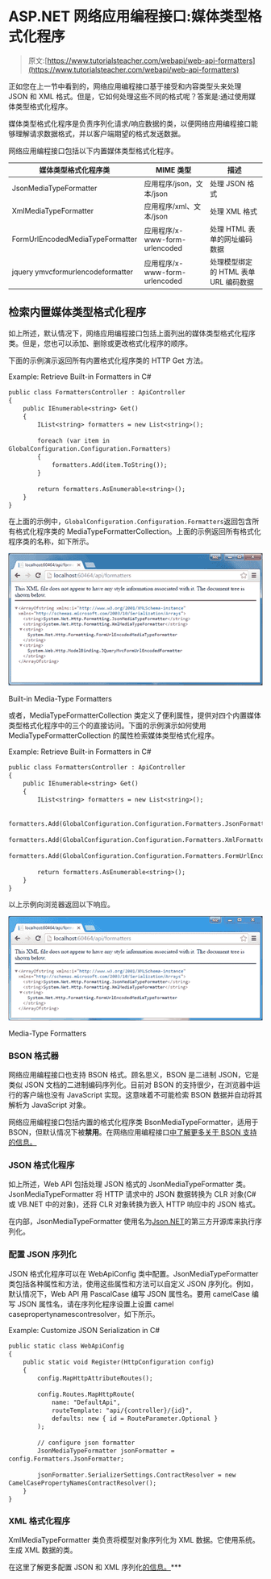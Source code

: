 # ASP.NET 网络应用编程接口:媒体类型格式化程序

> 原文:[https://www.tutorialsteacher.com/webapi/web-api-formatters](https://www.tutorialsteacher.com/webapi/web-api-formatters)

正如您在上一节中看到的，网络应用编程接口基于接受和内容类型头来处理 JSON 和 XML 格式。但是，它如何处理这些不同的格式呢？答案是:通过使用媒体类型格式化程序。

媒体类型格式化程序是负责序列化请求/响应数据的类，以便网络应用编程接口能够理解请求数据格式，并以客户端期望的格式发送数据。

网络应用编程接口包括以下内置媒体类型格式化程序。

| 媒体类型格式化程序类 | MIME 类型 | 描述 |
| --- | --- | --- |
| JsonMediaTypeFormatter | 应用程序/json，文本/json | 处理 JSON 格式 |
| XmlMediaTypeFormatter | 应用程序/xml、文本/json | 处理 XML 格式 |
| FormUrlEncodedMediaTypeFormatter | 应用程序/x-www-form-urlencoded | 处理 HTML 表单的网址编码数据 |
| jquery ymvcformurlencodeformatter | 应用程序/x-www-form-urlencoded | 处理模型绑定的 HTML 表单 URL 编码数据 |

## 检索内置媒体类型格式化程序

如上所述，默认情况下，网络应用编程接口包括上面列出的媒体类型格式化程序类。但是，您也可以添加、删除或更改格式化程序的顺序。

下面的示例演示返回所有内置格式化程序类的 HTTP Get 方法。

Example: Retrieve Built-in Formatters in C# 

```
public class FormattersController : ApiController
{
    public IEnumerable<string> Get()
    {
        IList<string> formatters = new List<string>();

        foreach (var item in GlobalConfiguration.Configuration.Formatters)
        {
            formatters.Add(item.ToString());
        }

        return formatters.AsEnumerable<string>();
    }
} 
```

在上面的示例中，`GlobalConfiguration.Configuration.Formatters`返回包含所有格式化程序类的 MediaTypeFormatterCollection。上面的示例返回所有格式化程序类的名称，如下所示。

[![Built-in Media-Type Formatters](img/ad5aa17604888ced19cdd08d29b318ef.png)](../../Content/images/webapi/formatters1.png)

Built-in Media-Type Formatters



或者，MediaTypeFormatterCollection 类定义了便利属性，提供对四个内置媒体类型格式化程序中的三个的直接访问。下面的示例演示如何使用 MediaTypeFormatterCollection 的属性检索媒体类型格式化程序。

Example: Retrieve Built-in Formatters in C# 

```
public class FormattersController : ApiController
{
    public IEnumerable<string> Get()
    {
        IList<string> formatters = new List<string>();

        formatters.Add(GlobalConfiguration.Configuration.Formatters.JsonFormatter.GetType().FullName);
        formatters.Add(GlobalConfiguration.Configuration.Formatters.XmlFormatter.GetType().FullName);
        formatters.Add(GlobalConfiguration.Configuration.Formatters.FormUrlEncodedFormatter.GetType().FullName);

        return formatters.AsEnumerable<string>();
    }
} 
```

以上示例向浏览器返回以下响应。

[![](img/8a40c994378da4332f74e0f8c78dd3bf.png)](../../Content/images/webapi/formatters2.png)

Media-Type Formatters



### BSON 格式器

网络应用编程接口也支持 BSON 格式。顾名思义，BSON 是二进制 JSON，它是类似 JSON 文档的二进制编码序列化。目前对 BSON 的支持很少，在浏览器中运行的客户端也没有 JavaScript 实现。这意味着不可能检索 BSON 数据并自动将其解析为 JavaScript 对象。

网络应用编程接口包括内置的格式化程序类 BsonMediaTypeFormatter，适用于 BSON，但默认情况下被**禁用**。在网络应用编程接口[中了解更多关于 BSON 支持的信息。](https://www.asp.net/web-api/overview/formats-and-model-binding/bson-support-in-web-api-21)

### JSON 格式化程序

如上所述，Web API 包括处理 JSON 格式的 JsonMediaTypeFormatter 类。JsonMediaTypeFormatter 将 HTTP 请求中的 JSON 数据转换为 CLR 对象(C# 或 VB.NET 中的对象)，还将 CLR 对象转换为嵌入 HTTP 响应中的 JSON 格式。

在内部，JsonMediaTypeFormatter 使用名为[Json.NET](https://json.codeplex.com)的第三方开源库来执行序列化。

### 配置 JSON 序列化

JSON 格式化程序可以在 WebApiConfig 类中配置。JsonMediaTypeFormatter 类包括各种属性和方法，使用这些属性和方法可以自定义 JSON 序列化。例如，默认情况下，Web API 用 PascalCase 编写 JSON 属性名。要用 camelCase 编写 JSON 属性名，请在序列化程序设置上设置 camel casepropertynamescontresolver，如下所示。

Example: Customize JSON Serialization in C# 

```
public static class WebApiConfig
{
    public static void Register(HttpConfiguration config)
    {
        config.MapHttpAttributeRoutes();

        config.Routes.MapHttpRoute(
            name: "DefaultApi",
            routeTemplate: "api/{controller}/{id}",
            defaults: new { id = RouteParameter.Optional }
        );

        // configure json formatter
        JsonMediaTypeFormatter jsonFormatter = config.Formatters.JsonFormatter;

        jsonFormatter.SerializerSettings.ContractResolver = new CamelCasePropertyNamesContractResolver();
    }
} 
```

### XML 格式化程序

XmlMediaTypeFormatter 类负责将模型对象序列化为 XML 数据。它使用系统。生成 XML 数据的类。

在这里了解更多配置 JSON 和 XML 序列化[的信息。](https://www.asp.net/web-api/overview/formats-and-model-binding/json-and-xml-serialization)***
